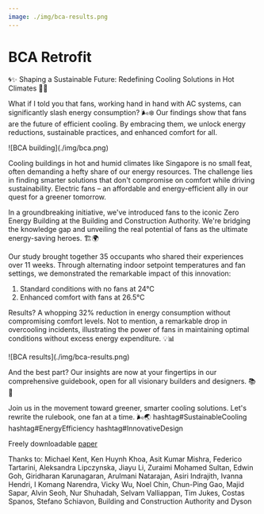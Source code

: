 ```yaml
---
image: ./img/bca-results.png
---
```


# BCA Retrofit

🌀✨ Shaping a Sustainable Future: Redefining Cooling Solutions in Hot Climates 🏢🌞

What if I told you that fans, working hand in hand with AC systems, can significantly slash energy consumption? 🌬️❄️ 
Our findings show that fans are the future of efficient cooling. By embracing them, we unlock energy reductions, sustainable practices, and enhanced comfort for all.

<div class="img-center" style={{"margin-bottom": 20}}> ![BCA building](./img/bca.png)</div>

Cooling buildings in hot and humid climates like Singapore is no small feat, often demanding a hefty share of our energy resources. The challenge lies in finding smarter solutions that don't compromise on comfort while driving sustainability. Electric fans – an affordable and energy-efficient ally in our quest for a greener tomorrow.

In a groundbreaking initiative, we've introduced fans to the iconic Zero Energy Building at the Building and Construction Authority. We're bridging the knowledge gap and unveiling the real potential of fans as the ultimate energy-saving heroes. 🏗️🌍

Our study brought together 35 occupants who shared their experiences over 11 weeks. Through alternating indoor setpoint temperatures and fan settings, we demonstrated the remarkable impact of this innovation:
1. Standard conditions with no fans at 24°C
2. Enhanced comfort with fans at 26.5°C

Results? A whopping 32% reduction in energy consumption without compromising comfort levels. Not to mention, a remarkable drop in overcooling incidents, illustrating the power of fans in maintaining optimal conditions without excess energy expenditure. 💡📊

<div class="img-center" style={{"margin-bottom": 20}}> ![BCA results](./img/bca-results.png)</div>

And the best part? Our insights are now at your fingertips in our comprehensive guidebook, open for all visionary builders and designers. 📚🌱

Join us in the movement toward greener, smarter cooling solutions. Let's rewrite the rulebook, one fan at a time. 🌬️🌏 hashtag#SustainableCooling hashtag#EnergyEfficiency hashtag#InnovativeDesign

Freely downloadable [paper](https://lnkd.in/gK9PhmeB)


Thanks to: Michael Kent, Ken Huynh Khoa, Asit Kumar Mishra, Federico Tartarini, Aleksandra Lipczynska, Jiayu Li, Zuraimi Mohamed Sultan,
Edwin Goh, Giridharan Karunagaran, Arulmani Natarajan, Asiri Indrajith, Ivanna Hendri, I Komang Narendra, Vicky Wu, Noel Chin, Chun-Ping Gao, Majid Sapar, Alvin Seoh, Nur Shuhadah, Selvam Valliappan, Tim Jukes, Costas Spanos, Stefano Schiavon, Building and Construction Authority and Dyson